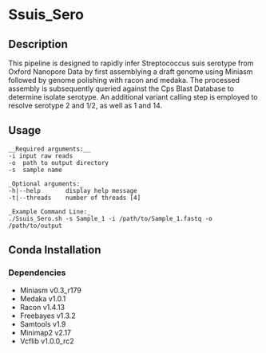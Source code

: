 # Ssuis_Sero

## Description
This pipeline is designed to rapidly infer Streptococcus suis serotype from Oxford Nanopore Data by first assemblying a draft genome using Miniasm followed by genome polishing with racon and medaka. The processed assembly is subsequently queried against the Cps Blast Database to determine isolate serotype. An additional variant calling step is employed to resolve serotype 2 and 1/2, as well as 1 and 14.

## Usage
```
__Required arguments:__
-i input raw reads
-o  path to output directory
-s  sample name

_Optional arguments:_
-h|--help       display help message
-t|--threads    number of threads [4]

_Example Command Line:_
./Ssuis_Sero.sh -s Sample_1 -i /path/to/Sample_1.fastq -o /path/to/output
``` 

## Conda Installation

### Dependencies
* Miniasm v0.3_r179
* Medaka v1.0.1
* Racon v1.4.13
* Freebayes v1.3.2
* Samtools v1.9
* Minimap2 v2.17
* Vcflib v1.0.0_rc2
